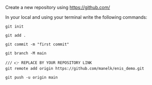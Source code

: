 Create a new repository using https://github.com/

In your local and using your terminal write the following commands:

    git init

    git add .

    git commit -m "first commit"

    git branch -M main

    /// 👉 REPLACE BY YOUR REPOSITORY LINK
    git remote add origin https://github.com/manelk/enis_demo.git

    git push -u origin main
